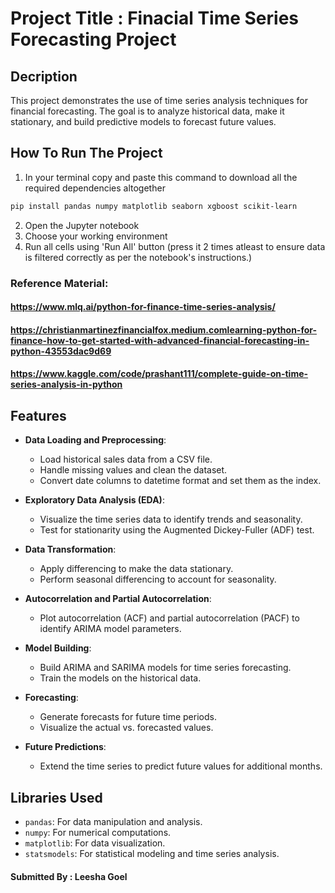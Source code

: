 # Project Title : Finacial Time Series Forecasting Project 

## Decription
This project demonstrates the use of time series analysis techniques for financial forecasting. The goal is to analyze historical data, make it stationary, and build predictive models to forecast future values.

## How To Run The Project

1. In your terminal copy and paste this command to download all the required dependencies altogether

```bash
pip install pandas numpy matplotlib seaborn xgboost scikit-learn
```
2. Open the Jupyter notebook
3. Choose your working environment
4. Run all cells using 'Run All' button (press it 2 times atleast to ensure data is filtered correctly as per the notebook's instructions.)

### Reference Material:
####  https://www.mlq.ai/python-for-finance-time-series-analysis/
####  https://christianmartinezfinancialfox.medium.comlearning-python-for-finance-how-to-get-started-with-advanced-financial-forecasting-in-python-43553dac9d69
####  https://www.kaggle.com/code/prashant111/complete-guide-on-time-series-analysis-in-python

## Features

- **Data Loading and Preprocessing**:
  - Load historical sales data from a CSV file.
  - Handle missing values and clean the dataset.
  - Convert date columns to datetime format and set them as the index.

- **Exploratory Data Analysis (EDA)**:
  - Visualize the time series data to identify trends and seasonality.
  - Test for stationarity using the Augmented Dickey-Fuller (ADF) test.

- **Data Transformation**:
  - Apply differencing to make the data stationary.
  - Perform seasonal differencing to account for seasonality.

- **Autocorrelation and Partial Autocorrelation**:
  - Plot autocorrelation (ACF) and partial autocorrelation (PACF) to identify ARIMA model parameters.

- **Model Building**:
  - Build ARIMA and SARIMA models for time series forecasting.
  - Train the models on the historical data.

- **Forecasting**:
  - Generate forecasts for future time periods.
  - Visualize the actual vs. forecasted values.

- **Future Predictions**:
  - Extend the time series to predict future values for additional months.

## Libraries Used

- `pandas`: For data manipulation and analysis.
- `numpy`: For numerical computations.
- `matplotlib`: For data visualization.
- `statsmodels`: For statistical modeling and time series analysis.

#### Submitted By : Leesha Goel